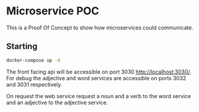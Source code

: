 # Microservice POC

This is a Proof Of Concept to show how microservices could communicate.

## Starting

```sh
docker-compose up -d
```

The front facing api will be accessible on port 3030 [http://localhost:3030/](http://localhost:3030/).
For debug the adjective and word services are accessible on ports 3032 and 3031 respectively.

On request the web service request a noun and a verb to the word service and an adjective to the adjective service.
